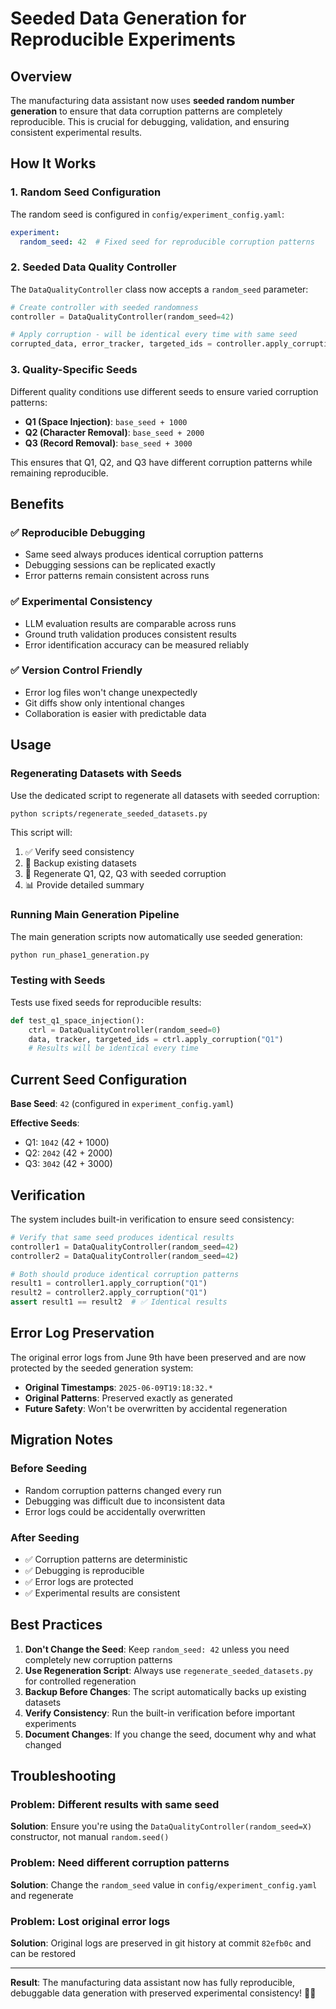 # Seeded Data Generation for Reproducible Experiments

## Overview

The manufacturing data assistant now uses **seeded random number generation** to ensure that data corruption patterns are completely reproducible. This is crucial for debugging, validation, and ensuring consistent experimental results.

## How It Works

### 1. Random Seed Configuration

The random seed is configured in `config/experiment_config.yaml`:

```yaml
experiment:
  random_seed: 42  # Fixed seed for reproducible corruption patterns
```

### 2. Seeded Data Quality Controller

The `DataQualityController` class now accepts a `random_seed` parameter:

```python
# Create controller with seeded randomness
controller = DataQualityController(random_seed=42)

# Apply corruption - will be identical every time with same seed
corrupted_data, error_tracker, targeted_ids = controller.apply_corruption("Q1")
```

### 3. Quality-Specific Seeds

Different quality conditions use different seeds to ensure varied corruption patterns:

- **Q1 (Space Injection)**: `base_seed + 1000`
- **Q2 (Character Removal)**: `base_seed + 2000` 
- **Q3 (Record Removal)**: `base_seed + 3000`

This ensures that Q1, Q2, and Q3 have different corruption patterns while remaining reproducible.

## Benefits

### ✅ **Reproducible Debugging**
- Same seed always produces identical corruption patterns
- Debugging sessions can be replicated exactly
- Error patterns remain consistent across runs

### ✅ **Experimental Consistency**
- LLM evaluation results are comparable across runs
- Ground truth validation produces consistent results
- Error identification accuracy can be measured reliably

### ✅ **Version Control Friendly**
- Error log files won't change unexpectedly
- Git diffs show only intentional changes
- Collaboration is easier with predictable data

## Usage

### Regenerating Datasets with Seeds

Use the dedicated script to regenerate all datasets with seeded corruption:

```bash
python scripts/regenerate_seeded_datasets.py
```

This script will:
1. ✅ Verify seed consistency
2. 🔄 Backup existing datasets
3. 🌱 Regenerate Q1, Q2, Q3 with seeded corruption
4. 📊 Provide detailed summary

### Running Main Generation Pipeline

The main generation scripts now automatically use seeded generation:

```bash
python run_phase1_generation.py
```

### Testing with Seeds

Tests use fixed seeds for reproducible results:

```python
def test_q1_space_injection():
    ctrl = DataQualityController(random_seed=0)
    data, tracker, targeted_ids = ctrl.apply_corruption("Q1")
    # Results will be identical every time
```

## Current Seed Configuration

**Base Seed**: `42` (configured in `experiment_config.yaml`)

**Effective Seeds**:
- Q1: `1042` (42 + 1000)
- Q2: `2042` (42 + 2000)  
- Q3: `3042` (42 + 3000)

## Verification

The system includes built-in verification to ensure seed consistency:

```python
# Verify that same seed produces identical results
controller1 = DataQualityController(random_seed=42)
controller2 = DataQualityController(random_seed=42)

# Both should produce identical corruption patterns
result1 = controller1.apply_corruption("Q1")
result2 = controller2.apply_corruption("Q1")
assert result1 == result2  # ✅ Identical results
```

## Error Log Preservation

The original error logs from June 9th have been preserved and are now protected by the seeded generation system:

- **Original Timestamps**: `2025-06-09T19:18:32.*`
- **Original Patterns**: Preserved exactly as generated
- **Future Safety**: Won't be overwritten by accidental regeneration

## Migration Notes

### Before Seeding
- Random corruption patterns changed every run
- Debugging was difficult due to inconsistent data
- Error logs could be accidentally overwritten

### After Seeding  
- ✅ Corruption patterns are deterministic
- ✅ Debugging is reproducible
- ✅ Error logs are protected
- ✅ Experimental results are consistent

## Best Practices

1. **Don't Change the Seed**: Keep `random_seed: 42` unless you need completely new corruption patterns
2. **Use Regeneration Script**: Always use `regenerate_seeded_datasets.py` for controlled regeneration
3. **Backup Before Changes**: The script automatically backs up existing datasets
4. **Verify Consistency**: Run the built-in verification before important experiments
5. **Document Changes**: If you change the seed, document why and what changed

## Troubleshooting

### Problem: Different results with same seed
**Solution**: Ensure you're using the `DataQualityController(random_seed=X)` constructor, not manual `random.seed()`

### Problem: Need different corruption patterns
**Solution**: Change the `random_seed` value in `config/experiment_config.yaml` and regenerate

### Problem: Lost original error logs
**Solution**: Original logs are preserved in git history at commit `82efb0c` and can be restored

---

**Result**: The manufacturing data assistant now has fully reproducible, debuggable data generation with preserved experimental consistency! 🌱✅
